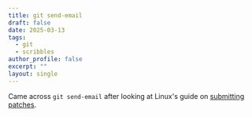 ```yaml
---
title: git send-email
draft: false
date: 2025-03-13
tags:
  - git
  - scribbles
author_profile: false
excerpt: ""
layout: single
---
```


Came across `git send-email` after looking at Linux's guide on [submitting patches][patch].

[patch]: https://www.kernel.org/doc/html/latest/process/submitting-patches.html#no-mime-no-links-no-compression-no-attachments-just-plain-text
